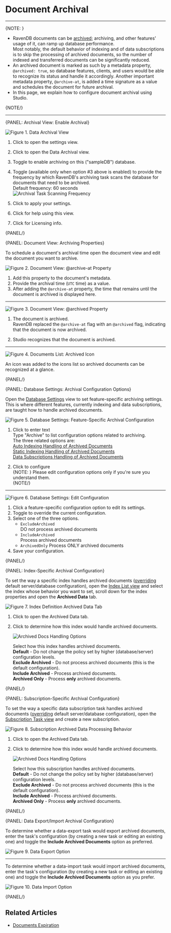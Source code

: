 ﻿# Document Archival
---

{NOTE: }

* RavenDB documents can be [archived](../../../server/extensions/archival); 
  archiving, and other features' usage of it, can ramp up database performance.  
  Most notably, the default behavior of indexing and of data subscriptions is 
  to skip the processing of archived documents, so the number of indexed and 
  transferred documents can be significantly reduced.  
* An archived document is marked as such by a metadata property, `@archived: true`, 
  so database features, clients, and users would be able to recognize its 
  status and handle it accordingly. Another important metadata property, 
  `@archive-at`, is added a time signature as a value and schedules the 
  document for future archival.  
* In this page, we explain how to configure document archival using Studio.  

{NOTE/}

---

{PANEL: Archival View: Enable Archival}

![Figure 1. Data Archival View](images/data-archival-01.png "Data Archival View")

1. Click to open the settings view.  

2. Click to open the Data Archival view.  

3. Toggle to enable archiving on this ("sampleDB") database.  

4. Toggle (available only when option #3 above is enabled) to provide the frequency 
   by which RavenDB's archiving task scans the database for documents that need to 
   be archived.  
   Default frequency: 60 seconds  
   ![Archival Task Scanning Frequency](images/data-archival-02.png "Archival Task Scanning Frequency")

5. Click to apply your settings.  

6. Click for help using this view.  

7. Click for Licensing info.  

{PANEL/}

{PANEL: Document View: Archiving Properties}

To schedule a document's archival time open the document view and edit the 
document you want to archive.  

![Figure 2. Document View: @archive-at Property](images/data-archival_archive-at-property.png "Document View: @archive-at Property")

1. Add this property to the document's metadata.  
2. Provide the archival time (`UTC` time) as a value.  
3. After adding the `@archive-at` property, the time that remains until the document is archived is displayed here.  

---

![Figure 3. Document View: @archived Property](images/data-archival_archived-property.png "Document View: @archived Property")

1. The document is archived.  
   RavenDB replaced the `@archive-at` flag with an `@archived` flag, 
   indicating that the document is now archived.  

2. Studio recognizes that the document is archived.  

---

![Figure 4. Documents List: Archived Icon](images/data-archival_documents-list-archived-icon.png "Documents List: Archived Icon")

An icon was added to the icons list so archived documents can be recognized at a glance.  

{PANEL/}

{PANEL: Database Settings: Archival Configuration Options}

Open the [Database Settings](../../../studio/database/settings/database-settings) 
view to set feature-specific archiving settings.  
This is where different features, currently indexing and data subscriptions, 
are taught how to handle archived documents.  

![Figure 5. Database Settings: Feature-Specific Archival Configuration](images/data-archival_database-settings-01.png "Database Settings: Feature-Specific Archival Configuration")

1. Click to enter text  
   Type "Archive" to list configuration options related to archiving.  
   The three related options are:  
   [Auto Indexing Handling of Archived Documents](../../../server/extensions/archival#section)  
   [Static Indexing Handling of Archived Documents](../../../server/extensions/archival#section-1)  
   [Data Subscriptions Handling of Archived Documents](../../../server/extensions/archival#section-2)  

2. Click to configure  
   {NOTE: }
   Please edit configuration options only if you're sure you understand them.  
   {NOTE/}

---

![Figure 6. Database Settings: Edit Configuration](images/data-archival_database-settings-02.png "Database Settings: Edit Configuration")

1. Click a feature-specific configuration option to edit its settings.  
2. Toggle to override the current configuration.  
3. Select one of the three options.  
    * `ExcludeArchived`  
      DO not process archived documents  
    * `IncludeArchived`  
      Process archived documents  
    * `ArchivedOnly`
      Process ONLY archived documents  
4. Save your configuration.

{PANEL/}

{PANEL: Index-Specific Archival Configuration}

To set the way a specific index handles archived documents 
([overriding](../../../server/extensions/archival#index-definition-archiving-configuration) 
default server/database configuration), open the [Index List view](../../../studio/database/indexes/indexes-list-view) 
and select the index whose behavior you want to set, scroll down for the index properties 
and open the **Archived Data** tab.  

![Figure 7. Index Definition Archived Data Tab](images/data-archival_index-definition-archived-data.png "Index Definition Archived Data Tab")

1. Click to open the Archived Data tab.  
2. Click to determine how this index would handle archived documents.  
   
      ![Archived Docs Handling Options](images/data-archival_archived-docs-handling-options.png "Archived Docs Handling Options")

      Select how this index handles archived documents.  
      **Default** - Do not change the policy set by higher (database/server) configuration levels.  
      **Exclude Archived** - Do not process archived documents (this is the default configuration).  
      **Include Archived** - Process archived documents.  
      **Archived Only** - Process **only** archived documents.  

{PANEL/}

{PANEL: Subscription-Specific Archival Configuration}

To set the way a specific data subscription task handles archived documents 
([overriding](../../../server/extensions/archival#archiving-and-data-subscriptions) 
default server/database configuration), open the [Subscription Task view](../../../studio/database/indexes/indexes-list-view) 
and create a new subscription.  

![Figure 8. Subscription Archived Data Processing Behavior](images/data-archival_data-subscription-definition-archived-data.png "Subscription Archived Data Processing Behavior")

1. Click to open the Archived Data tab.  
2. Click to determine how this index would handle archived documents.  
   
      ![Archived Docs Handling Options](images/data-archival_archived-docs-handling-options.png "Archived Docs Handling Options")

      Select how this subscription handles archived documents.  
      **Default** - Do not change the policy set by higher (database/server) configuration levels.  
      **Exclude Archived** - Do not process archived documents (this is the default configuration).  
      **Include Archived** - Process archived documents.  
      **Archived Only** - Process **only** archived documents.  

{PANEL/}

{PANEL: Data Export/Import Archival Configuration}

To determine whether a data-export task would export archived documents, 
enter the task's configuration (by creating a new task or editing an existing 
one) and toggle the **Include Archived Documents** option as preferred.  

![Figure 9. Data Export Option](images/data-archival_export-task-option.png "Data Export Option")

---

To determine whether a data-import task would import archived documents, 
enter the task's configuration (by creating a new task or editing an existing 
one) and toggle the **Include Archived Documents** option as you prefer.  

![Figure 10. Data Import Option](images/data-archival_import-task-option.png "Data Import Option")

{PANEL/}


## Related Articles

- [Documents Expiration](../../../server/extensions/expiration)  
